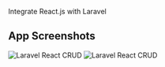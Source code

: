 
Integrate React.js with Laravel

## App Screenshots

<img src="app.png" alt="Laravel React CRUD" />
<img src="app2.png" alt="Laravel React CRUD" />
